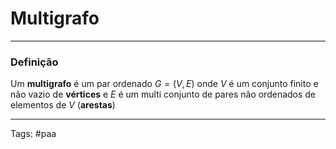 
# Multigrafo

---

### Definição

Um **multigrafo** é um par ordenado $G=(V,E)$ onde $V$ é um conjunto finito e não vazio de **vértices** e $E$ é um multi conjunto de pares não ordenados de elementos de $V$ (**arestas**)

---

Tags: #paa

